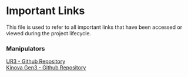 # Important Links
This file is used to refer to all important links that have been accessed or viewed during the project lifecycle.

### Manipulators
[UR3 - Github Repository](https://github.com/UniversalRobots/Universal_Robots_ROS_Driver)\
[Kinova Gen3 - Github Repository](https://github.com/Kinovarobotics/kinova-ros)
